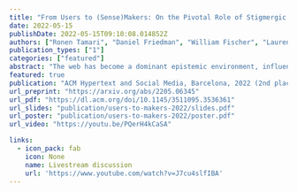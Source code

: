 ```yaml
---
title: "From Users to (Sense)Makers: On the Pivotal Role of Stigmergic Social Annotation in the Quest for Collective Sensemaking"
date: 2022-05-15
publishDate: 2022-05-15T09:10:08.014852Z
authors: ["Ronen Tamari", "Daniel Friedman", "William Fischer", "Lauren Hebert", "Dafna Shahaf"]
publication_types: ["1"]
categories: ["featured"]
abstract: "The web has become a dominant epistemic environment, influencing people's beliefs at a global scale. However, online epistemic environments are increasingly polluted, impairing societies' ability to coordinate effectively in the face of global crises. We argue that centralized platforms are a main source of epistemic pollution, and that healthier environments require redesigning how we collectively govern attention. Inspired by decentralization and open source software movements, we propose Open Source Attention, a socio-technical framework for 'freeing' human attention from control by platforms, through a decentralized eco-system for creating, storing and querying stigmergic markers; the digital traces of human attention."
featured: true
publication: "ACM Hypertext and Social Media, Barcelona, 2022 (2nd place, Blue Sky Ideas track)"
url_preprint: "https://arxiv.org/abs/2205.06345"
url_pdf: "https://dl.acm.org/doi/10.1145/3511095.3536361"
url_slides: "publication/users-to-makers-2022/slides.pdf"
url_poster: "publication/users-to-makers-2022/poster.pdf"
url_video: "https://youtu.be/PQerH4kCaSA"

links:
  - icon_pack: fab
    icon: None
    name: Livestream discussion
    url: 'https://www.youtube.com/watch?v=J7cu4slfIBA'
---
```

